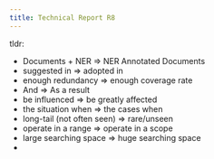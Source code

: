 ```yaml
---
title: Technical Report R8
---
```


tldr:

- Documents + NER => NER Annotated Documents
- suggested in => adopted in
- enough redundancy => enough coverage rate
- And => As a result
- be influenced => be greatly affected
- the situation when => the cases when
- long-tail (not often seen) => rare/unseen
- operate in a range => operate in a scope
- large searching space => huge searching space
- 
